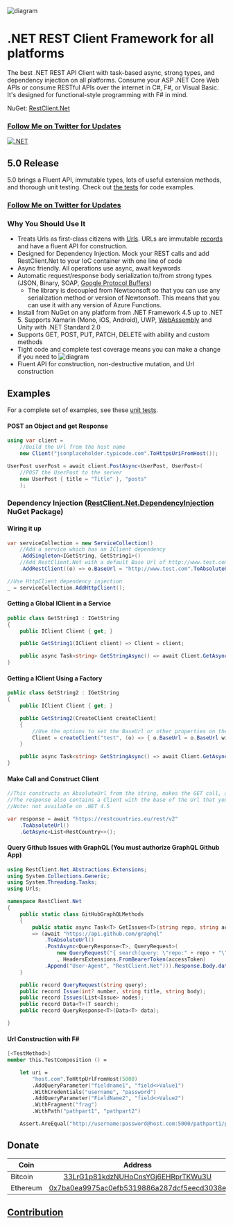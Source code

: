 ![diagram](https://github.com/MelbourneDeveloper/Restclient.Net/blob/main/src/Images/Rendered/Logo.jpg) 

# .NET REST Client Framework for all platforms #

The best .NET REST API Client with task-based async, strong types, and dependency injection on all platforms. Consume your ASP .NET Core Web APIs or consume RESTful APIs over the internet in C#, F#, or Visual Basic. It's designed for functional-style programming with F# in mind.

NuGet: [RestClient.Net](https://www.nuget.org/packages/RestClient.Net)

### [Follow Me on Twitter for Updates](https://twitter.com/intent/follow?screen_name=cfdevelop&tw_p=followbutton) ##

[![.NET](https://github.com/MelbourneDeveloper/RestClient.Net/actions/workflows/dotnet.yml/badge.svg?branch=5%2Fdevelop)](https://github.com/MelbourneDeveloper/RestClient.Net/actions/workflows/dotnet.yml)

## 5.0 Release

5.0 brings a Fluent API, immutable types, lots of useful extension methods, and thorough unit testing. Check out [the tests](https://github.com/MelbourneDeveloper/RestClient.Net/blob/98560ee7f7470218f80e7416f2e8e9c60bfab759/src/RestClient.Net.UnitTests/MainUnitTests.cs#L290) for code examples.

### [Follow Me on Twitter for Updates](https://twitter.com/intent/follow?screen_name=cfdevelop&tw_p=followbutton) ##

### Why You Should Use It ###

* Treats Urls as first-class citizens with [Urls](https://github.com/MelbourneDeveloper/Urls). URLs are immutable [records](https://docs.microsoft.com/en-us/dotnet/csharp/whats-new/tutorials/records) and have a fluent API for construction.
* Designed for Dependency Injection. Mock your REST calls and add RestClient.Net to your IoC container with one line of code
* Async friendly. All operations use async, await keywords
* Automatic request/response body serialization to/from strong types (JSON, Binary, SOAP, [Google Protocol Buffers](https://developers.google.com/protocol-buffers))
  * The library is decoupled from Newtsonsoft so that you can use any serialization method or version of Newtonsoft. This means that you can use it with any version of Azure Functions.
* Install from NuGet on any platform from .NET Framework 4.5 up to .NET 5. Supports Xamarin (Mono, iOS, Android), UWP, [WebAssembly](https://github.com/MelbourneDeveloper/RestClient.Net/wiki/Web-Assembly-Support) and Unity with .NET Standard 2.0
* Supports GET, POST, PUT, PATCH, DELETE with ability and custom methods
* Tight code and complete test coverage means you can make a change if you need to
![diagram](https://github.com/MelbourneDeveloper/Restclient.Net/blob/main/src/Images/Rendered/Stats.png) 
* Fluent API for construction, non-destructive mutation, and Url construction

## Examples

For a complete set of examples, see these [unit tests](https://github.com/MelbourneDeveloper/RestClient.Net/blob/3574038f02a83a299f9536b71c7f839ae72e0e08/src/RestClient.Net.UnitTests/MainUnitTests.cs#L279).

#### POST an Object and get Response

```cs
using var client =
    //Build the Url from the host name
    new Client("jsonplaceholder.typicode.com".ToHttpsUriFromHost());

UserPost userPost = await client.PostAsync<UserPost, UserPost>(
    //POST the UserPost to the server
    new UserPost { title = "Title" }, "posts"
    );
```

### Dependency Injection ([RestClient.Net.DependencyInjection](https://www.nuget.org/packages/RestClient.Net.DependencyInjection) NuGet Package)

#### Wiring it up
```cs
var serviceCollection = new ServiceCollection()
    //Add a service which has an IClient dependency
    .AddSingleton<IGetString, GetString1>()
    //Add RestClient.Net with a default Base Url of http://www.test.com
    .AddRestClient((o) => o.BaseUrl = "http://www.test.com".ToAbsoluteUrl());

//Use HttpClient dependency injection
_ = serviceCollection.AddHttpClient();
```

#### Getting a Global IClient in a Service

```cs
public class GetString1 : IGetString
{
    public IClient Client { get; }

    public GetString1(IClient client) => Client = client;

    public async Task<string> GetStringAsync() => await Client.GetAsync<string>();
}
```

#### Getting a IClient Using a Factory

```cs
public class GetString2 : IGetString
{
    public IClient Client { get; }

    public GetString2(CreateClient createClient)
    {
        //Use the options to set the BaseUrl or other properties on the Client
        Client = createClient("test", (o) => { o.BaseUrl = o.BaseUrl with { Host = "www.test.com" }; });
    }

    public async Task<string> GetStringAsync() => await Client.GetAsync<string>();
}
```

#### Make Call and Construct Client

```cs
//This constructs an AbsoluteUrl from the string, makes the GET call, and deserializes the JSON to a strongly typed list
//The response also contains a Client with the base of the Url that you can reuse
//Note: not available on .NET 4.5

var response = await "https://restcountries.eu/rest/v2"
    .ToAbsoluteUrl()
    .GetAsync<List<RestCountry>>();
```

#### Query Github Issues with GraphQL (You must authorize GraphQL Github App)

```cs
using RestClient.Net.Abstractions.Extensions;
using System.Collections.Generic;
using System.Threading.Tasks;
using Urls;

namespace RestClient.Net
{
    public static class GitHubGraphQLMethods
    {
        public static async Task<T> GetIssues<T>(string repo, string accessToken)
        => (await "https://api.github.com/graphql"
            .ToAbsoluteUrl()
            .PostAsync<QueryResponse<T>, QueryRequest>(
                new QueryRequest("{ search(query: \"repo:" + repo + "\", type: ISSUE, first: 100) {nodes {... on Issue { number title body } } }}")
                , HeadersExtensions.FromBearerToken(accessToken)
            .Append("User-Agent", "RestClient.Net"))).Response.Body.data.search;
    }

    public record QueryRequest(string query);
    public record Issue(int? number, string title, string body);
    public record Issues(List<Issue> nodes);
    public record Data<T>(T search);
    public record QueryResponse<T>(Data<T> data);

}
```

#### Url Construction with F#

```fs
[<TestMethod>]
member this.TestComposition () =

    let uri =
        "host.com".ToHttpUrlFromHost(5000)
        .AddQueryParameter("fieldname1", "field<>Value1")
        .WithCredentials("username", "password")
        .AddQueryParameter("FieldName2", "field<>Value2")
        .WithFragment("frag")
        .WithPath("pathpart1", "pathpart2")

    Assert.AreEqual("http://username:password@host.com:5000/pathpart1/pathpart2?fieldname1=field%3C%3EValue1&FieldName2=field%3C%3EValue2#frag",uri.ToString());
```

## Donate

| Coin           | Address |
| -------------  |:-------------:|
| Bitcoin        | [33LrG1p81kdzNUHoCnsYGj6EHRprTKWu3U](https://www.blockchain.com/btc/address/33LrG1p81kdzNUHoCnsYGj6EHRprTKWu3U) |
| Ethereum       | [0x7ba0ea9975ac0efb5319886a287dcf5eecd3038e](https://etherdonation.com/d?to=0x7ba0ea9975ac0efb5319886a287dcf5eecd3038e) |

## [Contribution](https://github.com/MelbourneDeveloper/RestClient.Net/blob/master/CONTRIBUTING.md)
